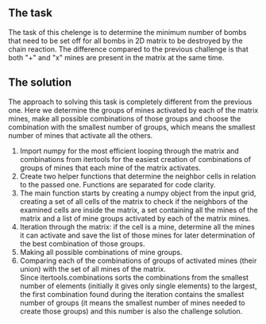 ## The task

The task of this chelenge is to determine the minimum number of bombs that need to be set off for all bombs in 2D matrix to be destroyed by the chain reaction. The difference compared to the previous challenge is that both "+" and "x" mines are present in the matrix at the same time.

## The solution  

The approach to solving this task is completely different from the previous one. Here we determine the groups of mines activated by each of the matrix mines, make all possible combinations of those groups and choose the combination with the smallest number of groups, which means the smallest number of mines that activate all the others.  

1. Import numpy for the most efficient looping through the matrix and combinations from itertools for the easiest creation of combinations of groups of mines that each mine of the matrix activates.  
2. Create two helper functions that determine the neighbor cells in relation to the passed one. Functions are separated for code clarity.
3. The main function starts by creating a numpy object from the input grid, creating a set of all cells of the matrix to check if the neighbors of the examined cells are inside the matrix, a set containing all the mines of the matrix and a list of mine groups activated by each of the matrix mines.
4. Iteration through the matrix: if the cell is a mine, determine all the mines it can activate and save the list of those mines for later determination of the best combination of those groups.
5. Making all possible combinations of mine groups.
6. Comparing each of the combinations of groups of activated mines (their union) with the set of all mines of the matrix.  
Since itertools.combinations sorts the combinations from the smallest number of elements (initially it gives only single elements) to the largest, the first combination found during the iteration contains the smallest number of groups (it means the smallest number of mines needed to create those groups) and this number is also the challenge solution.